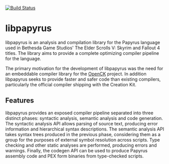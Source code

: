 [![Build Status](https://travis-ci.com/vasama/libpapyrus.svg?branch=master)](https://travis-ci.com/vasama/libpapyrus)

# libpapyrus
libpapyrus is an analysis and compilation library for the Papyrus language used in Bethesda Game Studios' The Elder Scrolls V: Skyrim and Fallout 4 titles. The library aims to provide a complete optimizing compiler pipeline for the language.

The primary motivation for the development of libpapyrus was the need for an embeddable compiler library for the [OpenCK](https://github.com/Open-CK) project. In addition libpapyrus seeks to provide faster and safer code than existing compilers, particularly the official compiler shipping with the Creation Kit.

## Features
libpapyrus provides an exposed compiler pipeline separated into three distinct phases: syntactic analysis, semantic analysis and code generation. The syntactic analysis API allows parsing of source text, producing error information and hierarchical syntax descriptions. The semantic analysis API takes syntax trees produced in the previous phase, considering them as a group for the purposes of external symbol resolution across scripts. Type checking and other static analyses are performed, producing errors and warnings. Finally, the codegen API can be used to produce Papyrus assembly code and PEX form binaries from type-checked scripts.
